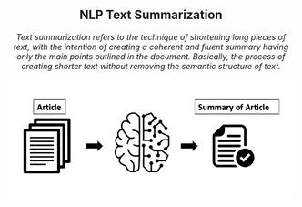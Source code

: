 ## <center>**NLP Text Summarization** 
<center><em>
Text summarization refers to the technique of shortening long pieces of text, with the intention of creating a coherent and fluent summary having only the main points outlined in the document. Basically, the process of creating shorter text without removing the semantic structure of text. 
</em></center>
<br>
<center><img src="https://github.com/kkrusere/NLP-Text-Summarization/blob/main/assets/mchinelearning_text_sum.png?raw=1" width=600/></center>
